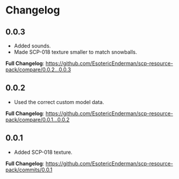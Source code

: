 # Changelog

## 0.0.3

- Added sounds.
- Made SCP-018 texture smaller to match snowballs.

**Full Changelog**: https://github.com/EsotericEnderman/scp-resource-pack/compare/0.0.2...0.0.3

## 0.0.2

- Used the correct custom model data.

**Full Changelog**: https://github.com/EsotericEnderman/scp-resource-pack/compare/0.0.1...0.0.2

## 0.0.1

- Added SCP-018 texture.

**Full Changelog**: https://github.com/EsotericEnderman/scp-resource-pack/commits/0.0.1
